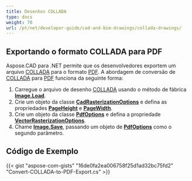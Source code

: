 ```yaml
---
title: Desenhos COLLADA
type: docs
weight: 70
url: /pt/net/developer-guide/cad-and-bim-drawings/collada-drawings/
---
```


## **Exportando o formato COLLADA para PDF**

Aspose.CAD para .NET permite que os desenvolvedores exportem um arquivo [COLLADA](https://docs.fileformat.com/3d/dae/) para o formato [PDF](https://docs.fileformat.com/pdf/). A abordagem de conversão de [COLLADA](https://docs.fileformat.com/3d/dae/) para [PDF](https://docs.fileformat.com/pdf/) funciona da seguinte forma:

1. Carregue o arquivo de desenho [COLLADA](https://docs.fileformat.com/3d/dae/) usando o método de fábrica [**Image.Load**](https://reference.aspose.com/cad/net/aspose.cad.image/load/methods/2).
1. Crie um objeto da classe [**CadRasterizationOptions**](https://reference.aspose.com/cad/net/aspose.cad.imageoptions/cadrasterizationoptions) e defina as propriedades [**PageHeight**](https://reference.aspose.com/cad/net/aspose.cad.imageoptions/vectorrasterizationoptions/properties/pageheight) e [**PageWidth**](https://reference.aspose.com/cad/net/aspose.cad.imageoptions/vectorrasterizationoptions/properties/pagewidth).
1. Crie um objeto da classe [**PdfOptions**](https://reference.aspose.com/cad/net/aspose.cad.imageoptions/pdfoptions) e defina a propriedade [**VectorRasterizationOptions**](https://reference.aspose.com/cad/net/aspose.cad.imageoptions/vectorrasterizationoptions).
1. Chame [**Image.Save**](https://reference.aspose.com/cad/net/aspose.cad/image/methods/save/index), passando um objeto de [**PdfOptions**](https://reference.aspose.com/cad/net/aspose.cad.imageoptions/pdfoptions) como o segundo parâmetro.

## Código de Exemplo

{{< gist "aspose-com-gists" "16de0fa2ea006758f25d1ad32bc75fd2" "Convert-COLLADA-to-PDF-Export.cs" >}}
